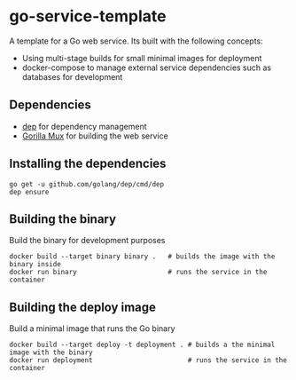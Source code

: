 # go-service-template

A template for a Go web service. Its built with the following concepts:

- Using multi-stage builds for small minimal images for deployment
- docker-compose to manage external service dependencies such as databases for development

## Dependencies

- [dep](https://github.com/golang/dep) for dependency management
- [Gorilla Mux](https://github.com/gorilla/mux) for building the web service

## Installing the dependencies

```
go get -u github.com/golang/dep/cmd/dep
dep ensure
```

## Building the binary

Build the binary for development purposes

```
docker build --target binary binary .   # builds the image with the binary inside
docker run binary                       # runs the service in the container
```

## Building the deploy image

Build a minimal image that runs the Go binary

```
docker build --target deploy -t deployment . # builds a the minimal image with the binary
docker run deployment                        # runs the service in the container
```
